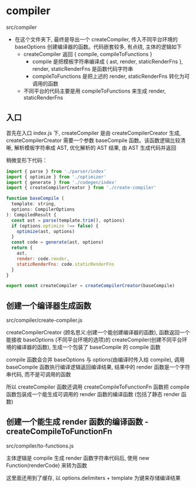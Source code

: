 # compiler

src/compiler

- 在这个文件夹下, 最终是导出一个 createCompiler, 传入不同平台环境的 baseOptions 创建编译器的函数。代码嵌套较多, 有点绕, 主体的逻辑如下
  - createCompiler 返回 { compile, compileToFunctions }
    - compile 是把模板字符串编译成 { ast, render, staticRenderFns }, render, staticRenderFns 是函数代码字符串
    - compileToFunctions 是把上述的 render, staticRenderFns 转化为可调用的函数
  - 不同平台的代码主要是用 compileToFunctions 来生成 render, staticRenderFns


## 入口
首先在入口 index.js 下, createCompiler 是由 createCompilerCreator 生成, createCompilerCreator 需要一个参数 baseCompile 函数。该函数逻辑比较清晰, 解析模板字符串成 AST, 优化解析的 AST 结果, 由 AST 生成代码并返回

稍微变形下代码：
```javascript
import { parse } from './parser/index'
import { optimize } from './optimizer'
import { generate } from './codegen/index'
import { createCompilerCreator } from './create-compiler'

function baseCompile (
  template: string,
  options: CompilerOptions
): CompiledResult {
  const ast = parse(template.trim(), options)
  if (options.optimize !== false) {
    optimize(ast, options)
  }
  const code = generate(ast, options)
  return {
    ast,
    render: code.render,
    staticRenderFns: code.staticRenderFns
  }
}

export const createCompiler = createCompilerCreator(baseCompile)
```

## 创建一个编译器生成函数

src/compiler/create-compiler.js

createCompilerCreator (顾名思义:创建一个能创建编译器的函数), 函数返回一个能接收 baseOptions (不同平台环境的选项)的 createCompiler(创建不同平台环境的编译器的函数), 生成一个包装了 baseCompile 的 compile 函数

compile 函数会合并 baseOptions 与 options(由编译时传入给 compile), 调用 baseCompile 函数执行编译逻辑返回编译结果, 结果中的 render 函数是一个字符串代码, 而不是可调用的函数

所以 createCompiler 函数还调用 createCompileToFunctionFn 函数把 compile 函数包装成一个能生成可调用的 render 函数的编译函数 (包括了静态 render 函数)


## 创建一个能生成 render 函数的编译函数 - createCompileToFunctionFn

src/compiler/to-functions.js
 
主体逻辑是 compile 生成 render 函数字符串代码后, 使用 new Function(renderCode) 来转为函数

这里面还用到了缓存, 以 options.delimiters + template 为键来存储编译结果
